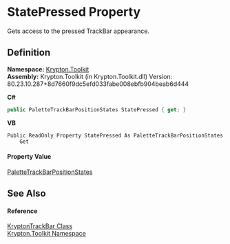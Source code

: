 # StatePressed Property


Gets access to the pressed TrackBar appearance.



## Definition
**Namespace:** <a href="79d2eac2-21f4-54ff-7552-b20c33c30600.md">Krypton.Toolkit</a>  
**Assembly:** Krypton.Toolkit (in Krypton.Toolkit.dll) Version: 80.23.10.287+8d7660f9dc5efd033fabe008ebfb904beab6d444

**C#**
``` C#
public PaletteTrackBarPositionStates StatePressed { get; }
```
**VB**
``` VB
Public ReadOnly Property StatePressed As PaletteTrackBarPositionStates
	Get
```



#### Property Value
<a href="152cb6c3-ab7f-7ed3-c0f1-57195647a8ec.md">PaletteTrackBarPositionStates</a>

## See Also


#### Reference
<a href="297a5396-a6af-2334-e2c6-fe1eb7ef5ea0.md">KryptonTrackBar Class</a>  
<a href="79d2eac2-21f4-54ff-7552-b20c33c30600.md">Krypton.Toolkit Namespace</a>  
